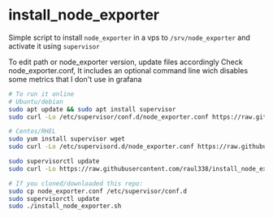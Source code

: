 # install_node_exporter
Simple script to install `node_exporter` in a vps to `/srv/node_exporter` and activate it using `supervisor`

To edit path or node_exporter version, update files accordingly
Check node_exporter.conf, It includes an optional command line wich disables some metrics that I don't use in grafana

```sh
# To run it online
# Ubuntu/debian
sudo apt update && sudo apt install supervisor
sudo curl -Lo /etc/supervisor/conf.d/node_exporter.conf https://raw.githubusercontent.com/raul338/install_node_exporter/master/node_exporter.conf

# Centos/RHEL
sudo yum install supervisor wget
sudo curl -Lo /etc/supervisord.d/node_exporter.conf https://raw.githubusercontent.com/raul338/install_node_exporter/master/node_exporter.conf

sudo supervisorctl update
sudo curl -Lo https://raw.githubusercontent.com/raul338/install_node_exporter/master/install_node_exporter.sh | sudo bash

# If you cloned/downloaded this repo:
sudo cp node_exporter.conf /etc/supervisor/conf.d
sudo supervisorctl update
sudo ./install_node_exporter.sh
```
